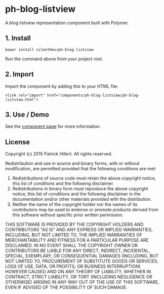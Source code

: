 # ph-blog-listview
A blog listview representation component built with Polymer.

## 1. Install

`bower install silentHoo/ph-blog-listview`

Run the command above from your project root.

## 2. Import

Import the component by adding this to your HTML file:

`<link rel="import" href="components/ph-blog-listview/ph-blog-listview.html">`

## 3. Use / Demo

See the [component page](http://silentHoo.github.io/ph-blog-listview) for more information.

## License

Copyright (c) 2015 Patrick Hillert. All rights reserved.

Redistribution and use in source and binary forms, with or without
modification, are permitted provided that the following conditions are
met:

1. Redistributions of source code must retain the above copyright
notice, this list of conditions and the following disclaimer.
2. Redistributions in binary form must reproduce the above
copyright notice, this list of conditions and the following disclaimer
in the documentation and/or other materials provided with the
distribution.
3. Neither the name of the copyright holder nor the names of its
contributors may be used to endorse or promote products derived from
this software without specific prior written permission.

THIS SOFTWARE IS PROVIDED BY THE COPYRIGHT HOLDERS AND CONTRIBUTORS
"AS IS" AND ANY EXPRESS OR IMPLIED WARRANTIES, INCLUDING, BUT NOT
LIMITED TO, THE IMPLIED WARRANTIES OF MERCHANTABILITY AND FITNESS FOR
A PARTICULAR PURPOSE ARE DISCLAIMED. IN NO EVENT SHALL THE COPYRIGHT
OWNER OR CONTRIBUTORS BE LIABLE FOR ANY DIRECT, INDIRECT, INCIDENTAL,
SPECIAL, EXEMPLARY, OR CONSEQUENTIAL DAMAGES (INCLUDING, BUT NOT
LIMITED TO, PROCUREMENT OF SUBSTITUTE GOODS OR SERVICES; LOSS OF USE,
DATA, OR PROFITS; OR BUSINESS INTERRUPTION) HOWEVER CAUSED AND ON ANY
THEORY OF LIABILITY, WHETHER IN CONTRACT, STRICT LIABILITY, OR TORT
(INCLUDING NEGLIGENCE OR OTHERWISE) ARISING IN ANY WAY OUT OF THE USE
OF THIS SOFTWARE, EVEN IF ADVISED OF THE POSSIBILITY OF SUCH DAMAGE.
